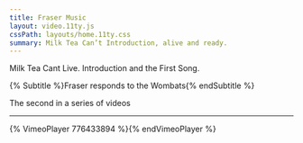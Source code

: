 ```yaml
---
title: Fraser Music
layout: video.11ty.js
cssPath: layouts/home.11ty.css
summary: Milk Tea Can’t Introduction, alive and ready.
---
```


Milk Tea Cant Live.  Introduction and the First Song.

{% Subtitle %}Fraser responds to the Wombats{% endSubtitle %}

The second in a series of videos

---

{% VimeoPlayer 776433894 %}{% endVimeoPlayer %}


